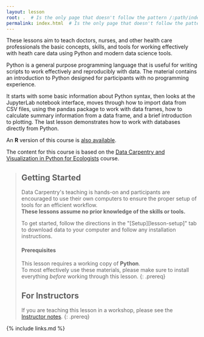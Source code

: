 ```yaml
---
layout: lesson
root: .  # Is the only page that doesn't follow the pattern /:path/index.html
permalink: index.html  # Is the only page that doesn't follow the pattern /:path/index.html
---
```

These lessons aim to teach doctors, nurses, and other health care professionals the basic concepts, skills, and tools for working effectively with heath care data using Python and modern data science tools. 

Python is a general purpose programming language that is useful for writing scripts to work effectively and reproducibly with data.
The material contains an introduction to Python designed for participants with no programming experience. 

It starts with some basic information about Python syntax, then looks at the JupyterLab notebook interface, moves through how to import data from CSV files, using the pandas package to work with data frames, how to calculate summary information from a data frame, and a brief introduction to plotting. The last lesson demonstrates how to work with databases directly from Python.

An **R** version of this course is [also available](https://carpentries-incubator.github.io/Data-Science-for-Docs/index.html).

The content for this course is based on the [Data Carpentry and Visualization in Python for Ecologists](https://datacarpentry.org/python-ecology-lesson/) course.


> ## Getting Started
>
> Data Carpentry's teaching is hands-on and participants are encouraged to use
> their own computers to ensure the proper setup of tools for an efficient
> workflow. <br>**These lessons assume no prior knowledge of the skills or tools.**
>
> To get started, follow the directions in the "[Setup][lesson-setup]" tab to
> download data to your computer and follow any installation instructions.
>
> #### Prerequisites
>
> This lesson requires a working copy of **Python**.
> <br>To most effectively use these materials, please make sure to install
> everything *before* working through this lesson.
{: .prereq}
>
> ## For Instructors
> If you are teaching this lesson in a workshop, please see the
> [Instructor notes](guide).
{: .prereq}

{% include links.md %}
